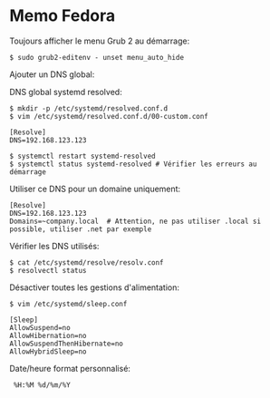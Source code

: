 # Memo Fedora

Toujours afficher le menu Grub 2 au démarrage:

    $ sudo grub2-editenv - unset menu_auto_hide

Ajouter un DNS global:


DNS global systemd resolved:

    $ mkdir -p /etc/systemd/resolved.conf.d
    $ vim /etc/systemd/resolved.conf.d/00-custom.conf

    [Resolve]
    DNS=192.168.123.123

    $ systemctl restart systemd-resolved
    $ systemctl status systemd-resolved # Vérifier les erreurs au démarrage

Utiliser ce DNS pour un domaine uniquement:

    [Resolve]
    DNS=192.168.123.123
    Domains=~company.local  # Attention, ne pas utiliser .local si possible, utiliser .net par exemple

Vérifier les DNS utilisés:

    $ cat /etc/systemd/resolve/resolv.conf
    $ resolvectl status

Désactiver toutes les gestions d'alimentation:

    $ vim /etc/systemd/sleep.conf

    [Sleep]
    AllowSuspend=no
    AllowHibernation=no
    AllowSuspendThenHibernate=no
    AllowHybridSleep=no

Date/heure format personnalisé: 

     %H:%M %d/%m/%Y